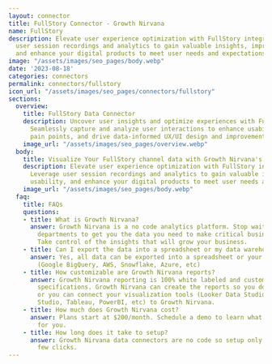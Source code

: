 ```yaml
---
layout: connector
title: FullStory Connector - Growth Nirvana
name: FullStory
description: Elevate user experience optimization with FullStory integration. Leverage
  user session recordings and analytics to gain valuable insights, improve usability,
  and enhance your digital products to meet user needs and expectations.
image: "/assets/images/seo_pages/body.webp"
date: '2023-08-18'
categories: connectors
permalink: connectors/fullstory
icon_url: "/assets/images/seo_pages/connectors/fullstory"
sections:
  overview:
    title: FullStory Data Connector
    description: Uncover user insights and optimize experiences with FullStory integration.
      Seamlessly capture and analyze user interactions to enhance usability, identify
      pain points, and drive data-informed UX/UI design and improvements.
    image_url: "/assets/images/seo_pages/overview.webp"
  body:
    title: Visualize Your FullStory channel data with Growth Nirvana's FullStory Connector
    description: Elevate user experience optimization with FullStory integration.
      Leverage user session recordings and analytics to gain valuable insights, improve
      usability, and enhance your digital products to meet user needs and expectations.
    image_url: "/assets/images/seo_pages/body.webp"
  faq:
    title: FAQs
    questions:
    - title: What is Growth Nirvana?
      answer: Growth Nirvana is a no code analytics platform. Stop waiting for other
        departments to get you the data you need to make critical business decisions.
        Take control of the insights that will grow your business.
    - title: Can I export the data into a spreadsheet or my data warehouse?
      answer: Yes, all data can be exported into a spreadsheet or your data warehouse
        (Google BigQuery, AWS, Snowflake, Azure, etc)
    - title: How customizable are Growth Nirvana reports?
      answer: Growth Nirvana reporting is 100% white labeled and customized to your
        specifications. Growth Nirvana can create the reports so you don’t have to
        or you can connect your visualization tools (Looker Data Studio/Google Data
        Studio, Tableau, PowerBI, etc) to Growth Nirvana.
    - title: How much does Growth Nirvana cost?
      answer: Plans start at $200/month. Schedule a demo to learn what plan is best
        for you.
    - title: How long does it take to setup?
      answer: Growth Nirvana data connectors are no code so setup only requires a
        few clicks.
---
```

